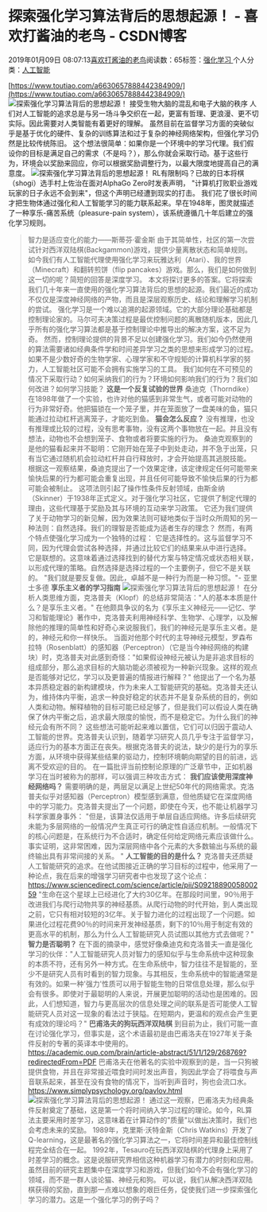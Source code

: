 
# 探索强化学习算法背后的思想起源！ - 喜欢打酱油的老鸟 - CSDN博客


2019年01月09日 08:07:13[喜欢打酱油的老鸟](https://me.csdn.net/weixin_42137700)阅读数：65标签：[强化学习																](https://so.csdn.net/so/search/s.do?q=强化学习&t=blog)个人分类：[人工智能																](https://blog.csdn.net/weixin_42137700/article/category/7820233)


[https://www.toutiao.com/a6630657888442384909/](https://www.toutiao.com/a6630657888442384909/)
![探索强化学习算法背后的思想起源！](http://p9.pstatp.com/large/pgc-image/00c80eb3367b4653a141e75a8b46355c)
接受生物大脑的混乱和电子大脑的秩序
人们对人工智能的追求总是与另一场斗争交织在一起，更富有哲理、更浪漫、更不切实际。因此需要对人类智能有着更好的理解。
虽然目前在监督学习方面的突破似乎是基于优化的硬件、复杂的训练算法和过于复杂的神经网络架构，但强化学习仍然是比较传统陈旧。
这个想法很简单：如果你是一个环境中的学习代理。我们假设你的目标是满足自己的需求（不是吗？），那么你就会采取行动。基于这些行为，环境会以奖励来回应，你可以根据奖励调整行为，以最大限度地提高自己的满意度。
![探索强化学习算法背后的思想起源！](http://p99.pstatp.com/large/pgc-image/cabbdb58bee4496cb4a1513c2e97a595)
RL有限制吗？已故的日本将棋（shogi）选手村上佐治在面对AlphaGo Zero时发表声明， "计算机打败职业游戏玩家的日子永远不会到来"，但这个声明已经遭到现实的打击。
我们花了很长时间才把生物体通过强化和人工智能学习的能力联系起来。早在1948年，图灵就描述了一种享乐-痛苦系统（pleasure-pain system），该系统遵循几十年后建立的强化学习规则。
> 智力是适应变化的能力——斯蒂芬·霍金斯
由于其简单性，社区的第一次尝试针对西洋双陆棋(Backgammon)游戏，提供少量离散状态和简单规则。如今我们有人工智能代理使用强化学习来玩雅达利（Atari）、我的世界（Minecraft）和翻转煎饼（flip pancakes）游戏。那么，我们是如何做到这一切的呢？简短的回答是深度学习。
本文将探讨更多的答案。它将探索我们几十年来一直使用的强化学习算法背后的思想的起源。我们最近的成功不仅仅是深度神经网络的产物，而且是深层观察历史、结论和理解学习机制的尝试。
强化学习是一个难以追溯的起源领域。它的大部分理论基础都是控制理论家的。马尔可夫决策过程是最优控制问题的离散随机版本，因此几乎所有的强化学习算法都是基于控制理论中推导出的解决方案，这不足为奇。
然而，控制理论提供的背景不足以创建强化学习。我们如今仍然使用的算法需要诸如经典条件学和时间差异学习之类的思想来形成学习的过程。
如果不是少数好奇的生物学家、心理学家和不守规矩的计算机科学家的努力，人工智能社区可能不会拥有实施学习的工具。
我们如何在不可预见的情况下采取行动？如何采纳我们的行为？环境如何影响我们的行为？我们如何改进？如何学习技能？
**这是一个反复试验的世界**
桑迪克（Thorndike）在1898年做了一个实验，也许对他的猫感到非常生气，或者可能对动物的行为非常好奇。他把猫锁在一个笼子里，并在笼面放了一盘美味的鱼，猫只能通过拉动杠杆逃离笼子，才能吃到鱼。
**猫会怎么反应？**
没有推理，也没有推理或比较的过程，没有思考事物，没有这两个事物放在一起。并且没有想法，动物也不会想到笼子、食物或者将要实施的行为。
桑迪克观察到的是他的猫看起来并不聪明：它刚开始在笼子中到处走动，并不急于出笼，只有当它通过随机机会拉动杠杆并自行释放时，才会开始提高其逃脱技能。
根据这一观察结果，桑迪克提出了一个效果定律，该定律规定任何可能带来愉快后果的行为都可能会重复出现，并且任何可能导致不愉快后果的行为都可能会被制止。
这项法则引起了操作性条件反射领域，由斯金纳（Skinner）于1938年正式定义。对于强化学习社区，它提供了制定代理的理由，这些代理基于奖励及其与环境的互动来学习政策。
它还为我们提供了关于动物学习的新见解，因为效果法则可疑地类似于当时众所周知的另一种法则：自然选择。我们的理智是否能成为适者生存的理念？
然而，有两个特点使强化学习成为一个独特的过程：
它是选择性的。这与监督学习不同，因为代理会尝试各种选择，并通过比较它们的结果来从中进行选择。
它是联想的。这意味着通过选择找到的替代方案与特定情况或状态相关联，以形成代理的策略。自然选择是选择过程的一个主要例子，但它不是关联的。
"我们就是要反复做。因此，卓越不是一种行为而是一种习惯。"- 亚里士多德
**享乐主义者的学习指南**
![探索强化学习算法背后的思想起源！](http://p9.pstatp.com/large/pgc-image/8ad5e4567da6491bbed625bb28e65627)
在分析人类思维方面，克洛普夫（Klopf）的总结非常简洁："人的基本本质是什么？是享乐主义者。"
在他颇具争议的名为《享乐主义神经元——记忆、学习和智能理论》著作中，克洛普夫利用神经科学、生物学、心理学，以及解除他的推理的简单性和好奇心来说服我们，我们的神经元是享乐主义者。是的，神经元和你一样快乐。
当面对他那个时代的主导神经元模型，罗森布拉特（Rosenblatt）的感知器（Perceptron）（它是当今神经网络的构建块）时，克洛普夫对此感到奇怪："如果假设神经元被认为是非追求目标的组成部分，那么追求目标的大脑功能必须被视为一种新兴现象。这样的观点是否能够对记忆，学习以及更普遍的情报进行解释？"
他提出了一个名为基本异质稳定器的新构建模块，作为未来人工智能研究的基础。克洛普夫还认为，维持体内平衡，追求一种良好稳定的状态并不是复杂系统的目的，例如人类和动物。解释植物的目标可能已经足够了，但是我们可以假设人类在确保了休内平衡之后，追求最大限度的愉悦，而不是稳定它。为什么我们的神经元会有所不同？
这些想法可能听起来难以置信，它们可以归因于震动人工智能的世界。克洛普夫认识到，随着学习研究人员几乎专注于监督学习，适应行为的基本方面正在丧失。根据克洛普夫的说法，缺少的是行为的享乐方面，从环境中获得某些结果的驱动力，控制环境朝向期望的目的前进，远离不受欢迎的目的。
在一篇批评当前控制论原理的广泛章节中，正如机器学习在当时被称为的那样，可以强调三种攻击方式：
**我们应该使用深度神经网络吗？**
需要明确的是，两层足以满足上世纪50年代的网络需求。克洛普夫似乎对感知器（Perceptron）模型感到满意，但他质疑它在深度网络中的学习能力。克洛普夫提出了一个问题，即使在今天，也不能让机器学习科学家置身事外：
"但是，该算法仅适用于单层自适应网络。许多后续研究未能为多层网络的一般情况产生真正可行的确定性自适应机制。一般情况下的核心问题是，在系统行为不合适时，确定任何给定网络元素应该做什么。事实证明，这非常困难，因为深层网络中各个元素的大多数输出​​与系统的最终输出具有非常间接的关系。 "
**人工智能的目的是什么？**
克洛普夫还质疑人工智能研究的追求。在他试图接近正确的学习目标的过程中，他采用了一种论点，我在后来的增强学习研究者中也发现了这个论点：
https://www.sciencedirect.com/science/article/pii/S0921889005800259
"生命在这个星球上已经进化了大约30亿年。在那段时间里，90％用于改进我们与爬行动物共享的神经基质。从爬行动物的时代开始，到人类出现之前，它只有相对较短的3亿年。关于智力进化的过程出现了一个问题。如果进化过程花费90％的时间来开发神经基质，剩下的10％用于制定有效的更高水平的机制，那么为什么人工智能研究人员试图以其他方式去做呢？"
**智力是否聪明？**
在下面的摘录中，感觉好像桑迪克和克洛普夫一直是强化学习的伙伴："人工智能研究人员对智力的感知似乎与生命系统中这种现象的本质不符，还有另外一种方式。在生命系统中，智力往往不是智能的，至少不是研究人员有时看到的智力现象。与其相反，生命系统中的智能通常是有效的。如果一种'强力'性质可以用于智能生物的日常信息处理，那么似乎会有很多。即使对于最聪明的人来说，开展更加聪明的活动也是困难的。因此，人们想知道，智力与更高层次的信息处理之间的联系是否可能使人工智能研究人员对这一现象的看法过于狭隘。在短期内，更温和的观点会产生更有成效的理论吗？"
**巴甫洛夫的狗玩西洋双陆棋**
到目前为止，我们可能一直在讨论强化学习，但事实是，这个术语最初是由巴甫洛夫在1927年关于条件反射的专著的英译本中使用的。
https://academic.oup.com/brain/article-abstract/51/1/129/268769?redirectedFrom=PDF
巴甫洛夫在他著名的实验中观察到的是，当一只狗被提供食物，并且在非常接近喂食时间时发出声音，狗因此学会了将喂食与声音联系起来，甚至在没有食物的情况下，当听到声音时，狗也会流口水。
https://www.simplypsychology.org/pavlov.html
![探索强化学习算法背后的思想起源！](http://p1.pstatp.com/large/pgc-image/2082130ce9dd484f970e8b12ce669f02)
通过这一观察，巴甫洛夫为经典条件反射奠定了基础，这是第一个将时间纳入学习过程的理论。如今，RL算法主要采用时差学习，这意味着在计算动作的"质量"以做出决策时，我们也会考虑未来的奖励。
1989年，克里斯·沃特金斯（Chris Watkins）开发了Q-learning，这是最著名的强化学习算法之一，它将时间差异和最佳控制线程完全结合在一起。
1992年，Tesauro在玩西洋双陆棋的代理身上采用了时差学习的概念。这是说服研究界相信这种机器学习有潜力的时刻和应用。
虽然目前的研究主题集中在深度学习和游戏，但我们如今不会有强化学习的领域，而不是一群人谈论猫、神经元和狗。
可以说，我们从解决西洋双陆棋获得的奖励，直到那一点难以想象的艰巨任务，促使我们进一步探索强化学习的潜力。这是一个强化学习的例子吗？


